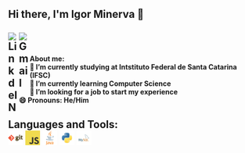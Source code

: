 <h2>Hi there, I'm Igor Minerva 👋<br>
<br>
<a target="_blank" href="https://www.linkedin.com/in/igor-minerva-9a0336265/">
  <img align="left" alt="LinkdeIN" width="22px" src="https://upload.wikimedia.org/wikipedia/commons/thumb/8/81/LinkedIn_icon.svg/800px-LinkedIn_icon.svg.png" />
</a>
<a target="_blank" href="igorminerva81@gmail.com">
  <img align="left" alt="Gmail" width="22px" src="https://upload.wikimedia.org/wikipedia/commons/thumb/7/7e/Gmail_icon_%282020%29.svg/1024px-Gmail_icon_%282020%29.svg.png" />
</a>
<br>
</h2>
<h4>
About me:
<br>
🔭 I’m currently studying at Intstituto Federal de Santa Catarina (IFSC)<br>
🌱 I’m currently learning Computer Science<br>
👯 I’m looking for a job to start my experience<br>
😄 Pronouns: He/Him<br>
</h4>
<h2>Languages and Tools:<br>
<code><img height="30" src="https://raw.githubusercontent.com/github/explore/80688e429a7d4ef2fca1e82350fe8e3517d3494d/topics/git/git.png"></code>
<code><img height="30" src="https://raw.githubusercontent.com/github/explore/80688e429a7d4ef2fca1e82350fe8e3517d3494d/topics/javascript/javascript.png"></code>
<code><img height="30" src="https://raw.githubusercontent.com/github/explore/80688e429a7d4ef2fca1e82350fe8e3517d3494d/topics/java/java.png"></code>
<code><img height="30" src="https://raw.githubusercontent.com/github/explore/80688e429a7d4ef2fca1e82350fe8e3517d3494d/topics/python/python.png"></code>
<code><img height="30" src="https://raw.githubusercontent.com/github/explore/80688e429a7d4ef2fca1e82350fe8e3517d3494d/topics/mysql/mysql.png"></code>
</h2>
